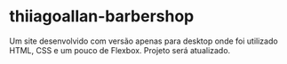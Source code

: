 # thiiagoallan-barbershop
Um site desenvolvido com versão apenas para desktop onde foi utilizado HTML, CSS e um pouco de Flexbox. Projeto será atualizado.
